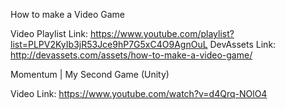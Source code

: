 How to make a Video Game

Video Playlist Link: https://www.youtube.com/playlist?list=PLPV2KyIb3jR53Jce9hP7G5xC4O9AgnOuL
DevAssets Link: http://devassets.com/assets/how-to-make-a-video-game/

Momentum | My Second Game (Unity)

Video Link: https://www.youtube.com/watch?v=d4Qrq-NOlO4

